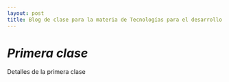 ```yaml
---
layout: post
title: Blog de clase para la materia de Tecnologías para el desarrollo de aplicaciones web.
---
```

# *Primera clase*

Detalles de la primera clase

